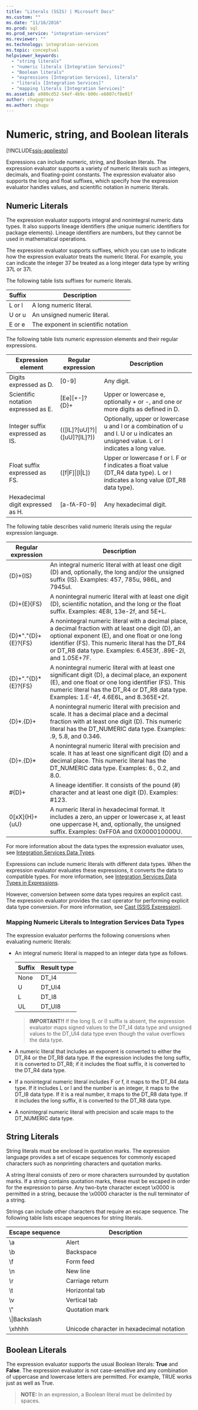 ```yaml
---
title: "Literals (SSIS) | Microsoft Docs"
ms.custom: ""
ms.date: "11/16/2016"
ms.prod: sql
ms.prod_service: "integration-services"
ms.reviewer: ""
ms.technology: integration-services
ms.topic: conceptual
helpviewer_keywords: 
  - "string literals"
  - "numeric literals [Integration Services]"
  - "Boolean literals"
  - "expressions [Integration Services], literals"
  - "literals [Integration Services]"
  - "mapping literals [Integration Services]"
ms.assetid: a980cd52-54ef-4b9c-b00c-e6807cf8e01f
author: chugugrace
ms.author: chugu
---
```

# Numeric, string, and Boolean literals

[!INCLUDE[ssis-appliesto](../../includes/ssis-appliesto-ssvrpluslinux-asdb-asdw-xxx.md)]


 Expressions can include numeric, string, and Boolean literals. The expression evaluator supports a variety of numeric literals such as integers, decimals, and floating-point constants. The expression evaluator also supports the long and float suffixes, which specify how the expression evaluator handles values, and scientific notation in numeric literals.  
  
## Numeric Literals  
 The expression evaluator supports integral and nonintegral numeric data types. It also supports lineage identifiers (the unique numeric identifiers for package elements). Lineage identifiers are numbers, but they cannot be used in mathematical operations.  
  
 The expression evaluator supports suffixes, which you can use to indicate how the expression evaluator treats the numeric literal. For example, you can indicate the integer 37 be treated as a long integer data type by writing 37L or 37l.  
  
 The following table lists suffixes for numeric literals.  
  
|Suffix|Description|  
|------------|-----------------|  
|L or l|A long numeric literal.|  
|U or u|An unsigned numeric literal.|  
|E or e|The exponent in scientific notation|  
  
 The following table lists numeric expression elements and their regular expressions.  
  
|Expression element|Regular expression|Description|  
|------------------------|------------------------|-----------------|  
|Digits expressed as D.|[0-9]|Any digit.|  
|Scientific notation expressed as E.|[Ee][+-]?{D}+|Upper or lowercase e, optionally + or -, and one or more digits as defined in D.|  
|Integer suffix expressed as IS.|(([lL]?[uU]?)&#124;([uU]?[lL]?))|Optionally, upper or lowercase u and l or a combination of u and l. U or u indicates an unsigned value. L or l indicates a long value.|  
|Float suffix expressed as FS.|([f&#124;F]&#124;[l&#124;L])|Upper or lowercase f or l. F or f indicates a float value (DT_R4 data type). L or l indicates a long value (DT_R8 data type).|  
|Hexadecimal digit expressed as H.|[a-fA-F0-9]|Any hexadecimal digit.|  
  
 The following table describes valid numeric literals using the regular expression language.  
  
|Regular expression|Description|  
|------------------------|-----------------|  
|{D}+{IS}|An integral numeric literal with at least one digit (D) and, optionally, the long and/or the unsigned suffix (IS).  Examples: 457, 785u, 986L, and 7945ul.|  
|{D}+{E}{FS}|A nonintegral numeric literal with at least one digit (D), scientific notation, and the long or the float suffix.  Examples: 4E8l, 13e-2f, and 5E+L.|  
|{D}*"."{D}+{E}?{FS}|A nonintegral numeric literal with a decimal place, a decimal fraction with at least one digit (D), an optional exponent (E), and one float or one long identifier (FS). This numeric literal has the DT_R4 or DT_R8 data type.  Examples: 6.45E3f, .89E-2l, and 1.05E+7F.|  
|{D}+"."{D}*{E}?{FS}|A nonintegral numeric literal with at least one significant digit (D), a decimal place, an exponent (E), and one float or one long identifier (FS). This numeric literal has the DT_R4 or DT_R8 data type.  Examples: 1.E-4f, 4.6E6L, and 8.365E+2f.|  
|{D}*.{D}+|A nonintegral numeric literal with precision and scale. It has a decimal place and a decimal fraction with at least one digit (D). This numeric literal has the DT_NUMERIC data type.  Examples: .9, 5.8, and 0.346.|  
|{D}+.{D}*|A nonintegral numeric literal with precision and scale. It has at least one significant digit (D) and a decimal place. This numeric literal has the DT_NUMERIC data type.  Examples: 6., 0.2, and 8.0.|  
|#{D}+|A lineage identifier. It consists of the pound (#) character and at least one digit (D). Examples: #123.|  
|0[xX]{H}+{uU}|A numeric literal in hexadecimal format. It includes a zero, an upper or lowercase x, at least one uppercase H, and, optionally, the unsigned suffix. Examples: 0xFF0A and 0X000010000U.|  
  
 For more information about the data types the expression evaluator uses, see [Integration Services Data Types](../../integration-services/data-flow/integration-services-data-types.md).  
  
 Expressions can include numeric literals with different data types. When the expression evaluator evaluates these expressions, it converts the data to compatible types. For more information, see [Integration Services Data Types in Expressions](../../integration-services/expressions/integration-services-data-types-in-expressions.md).  
  
 However, conversion between some data types requires an explicit cast. The expression evaluator provides the cast operator for performing explicit data type conversion. For more information, see [Cast &#40;SSIS Expression&#41;](../../integration-services/expressions/cast-ssis-expression.md).  
  
### Mapping Numeric Literals to Integration Services Data Types  
 The expression evaluator performs the following conversions when evaluating numeric literals:  
  
-   An integral numeric literal is mapped to an integer data type as follows.  
  
    |Suffix|Result type|  
    |------------|-----------------|  
    |None|DT_I4|  
    |U|DT_UI4|  
    |L|DT_I8|  
    |UL|DT_UI8|  
  
    > **IMPORTANT!!** If the long (L or l) suffix is absent, the expression evaluator maps signed values to the DT_I4 data type and unsigned values to the DT_UI4 data type even though the value overflows the data type.  
  
-   A numeric literal that includes an exponent is converted to either the DT_R4 or the DT_R8 data type. If the expression includes the long suffix, it is converted to DT_R8; if it includes the float suffix, it is converted to the DT_R4 data type.  
  
-   If a nonintegral numeric literal includes F or f, it maps to the DT_R4 data type. If it includes L or l and the number is an integer, it maps to the DT_I8 data type. If it is a real number, it maps to the DT_R8 data type. If it includes the long suffix, it is converted to the DT_R8 data type.  
  
-   A nonintegral numeric literal with precision and scale maps to the DT_NUMERIC data type.  
  
## String Literals  
 String literals must be enclosed in quotation marks. The expression language provides a set of escape sequences for commonly escaped characters such as nonprinting characters and quotation marks.  
  
 A string literal consists of zero or more characters surrounded by quotation marks. If a string contains quotation marks, these must be escaped in order for the expression to parse. Any two-byte character except \x0000 is permitted in a string, because the \x0000 character is the null terminator of a string.  
  
 Strings can include other characters that require an escape sequence. The following table lists escape sequences for string literals.  
  
|Escape sequence|Description|  
|---------------------|-----------------|  
|\a|Alert|  
|\b|Backspace|  
|\f|Form feed|  
|\n|New line|  
|\r|Carriage return|  
|\t|Horizontal tab|  
|\v|Vertical tab|  
|\\"|Quotation mark|  
|\\\|Backslash|  
|\xhhhh|Unicode character in hexadecimal notation|  
  
## Boolean Literals  
 The expression evaluator supports the usual Boolean literals: **True** and **False**. The expression evaluator is not case-sensitive and any combination of uppercase and lowercase letters are permitted. For example, TRUE works just as well as True.  
  
> **NOTE:** In an expression, a Boolean literal must be delimited by spaces.  
  
  
